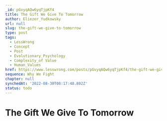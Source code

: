 ```yaml
---
_id: pGvyqAQw6yqTjpKf4
title: The Gift We Give To Tomorrow
author: Eliezer_Yudkowsky
url: null
slug: the-gift-we-give-to-tomorrow
type: post
tags:
  - LessWrong
  - Concept
  - Post
  - Evolutionary_Psychology
  - Complexity_of Value
  - Human_Values
href: https://www.lesswrong.com/posts/pGvyqAQw6yqTjpKf4/the-gift-we-give-to-tomorrow
sequence: Why We Fight
chapter: null
synchedAt: '2022-08-30T08:17:48.802Z'
status: todo
---
```


# The Gift We Give To Tomorrow
